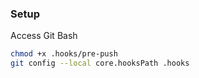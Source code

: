 ### Setup

Access Git Bash

```bash
chmod +x .hooks/pre-push
git config --local core.hooksPath .hooks
```